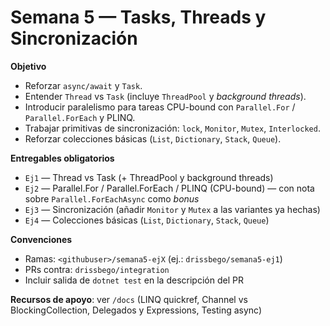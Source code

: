 # Semana 5 — Tasks, Threads y Sincronización

**Objetivo**
- Reforzar `async/await` y `Task`.
- Entender `Thread` vs `Task` (incluye `ThreadPool` y *background threads*).
- Introducir paralelismo para tareas CPU-bound con `Parallel.For` / `Parallel.ForEach` y PLINQ.
- Trabajar primitivas de sincronización: `lock`, `Monitor`, `Mutex`, `Interlocked`.
- Reforzar colecciones básicas (`List`, `Dictionary`, `Stack`, `Queue`).

**Entregables obligatorios**
- `Ej1` — Thread vs Task (+ ThreadPool y background threads)
- `Ej2` — Parallel.For / Parallel.ForEach / PLINQ (CPU-bound) — con nota sobre `Parallel.ForEachAsync` como *bonus*
- `Ej3` — Sincronización (añadir `Monitor` y `Mutex` a las variantes ya hechas)
- `Ej4` — Colecciones básicas (`List`, `Dictionary`, `Stack`, `Queue`)

**Convenciones**
- Ramas: `<githubuser>/semana5-ejX` (ej.: `drissbego/semana5-ej1`)
- PRs contra: `drissbego/integration`
- Incluir salida de `dotnet test` en la descripción del PR

**Recursos de apoyo**: ver `/docs` (LINQ quickref, Channel vs BlockingCollection, Delegados y Expressions, Testing async)
